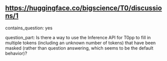 ## https://huggingface.co/bigscience/T0/discussions/1

contains_question: yes

question_part: Is there a way to use the Inference API for T0pp to fill in multiple tokens (including an unknown number of tokens) that have been masked (rather than question answering, which seems to be the default behavior)?